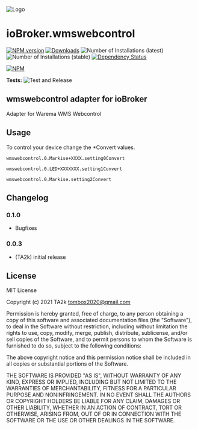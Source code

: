 ![Logo](admin/wmswebcontrol.png)

# ioBroker.wmswebcontrol

[![NPM version](https://img.shields.io/npm/v/iobroker.wmswebcontrol.svg)](https://www.npmjs.com/package/iobroker.wmswebcontrol)
[![Downloads](https://img.shields.io/npm/dm/iobroker.wmswebcontrol.svg)](https://www.npmjs.com/package/iobroker.wmswebcontrol)
![Number of Installations (latest)](https://iobroker.live/badges/wmswebcontrol-installed.svg)
![Number of Installations (stable)](https://iobroker.live/badges/wmswebcontrol-stable.svg)
[![Dependency Status](https://img.shields.io/david/TA2k/iobroker.wmswebcontrol.svg)](https://david-dm.org/TA2k/iobroker.wmswebcontrol)

[![NPM](https://nodei.co/npm/iobroker.wmswebcontrol.png?downloads=true)](https://nodei.co/npm/iobroker.wmswebcontrol/)

**Tests:** ![Test and Release](https://github.com/TA2k/ioBroker.wmswebcontrol/workflows/Test%20and%20Release/badge.svg)

## wmswebcontrol adapter for ioBroker

Adapter for Warema WMS Webcontrol

## Usage

To control your device change the \*Convert values.

`wmswebcontrol.0.Markise+XXXX.setting0Convert`

`wmswebcontrol.0.LED+XXXXXXX.setting1Convert`

`wmswebcontrol.0.Markise.setting2Convert`

## Changelog

### 0.1.0

- Bugfixes

### 0.0.3

- (TA2k) initial release

## License

MIT License

Copyright (c) 2021 TA2k <tombox2020@gmail.com>

Permission is hereby granted, free of charge, to any person obtaining a copy
of this software and associated documentation files (the "Software"), to deal
in the Software without restriction, including without limitation the rights
to use, copy, modify, merge, publish, distribute, sublicense, and/or sell
copies of the Software, and to permit persons to whom the Software is
furnished to do so, subject to the following conditions:

The above copyright notice and this permission notice shall be included in all
copies or substantial portions of the Software.

THE SOFTWARE IS PROVIDED "AS IS", WITHOUT WARRANTY OF ANY KIND, EXPRESS OR
IMPLIED, INCLUDING BUT NOT LIMITED TO THE WARRANTIES OF MERCHANTABILITY,
FITNESS FOR A PARTICULAR PURPOSE AND NONINFRINGEMENT. IN NO EVENT SHALL THE
AUTHORS OR COPYRIGHT HOLDERS BE LIABLE FOR ANY CLAIM, DAMAGES OR OTHER
LIABILITY, WHETHER IN AN ACTION OF CONTRACT, TORT OR OTHERWISE, ARISING FROM,
OUT OF OR IN CONNECTION WITH THE SOFTWARE OR THE USE OR OTHER DEALINGS IN THE
SOFTWARE.
